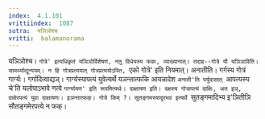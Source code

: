 ```yaml
---
index:  4.1.101
vrittiindex:  1087
sutra:  यञिञोश्च
vritti:  balamanorama 
---
```


यञिञोश्च। `गोत्रे' इत्यधिकृतं यञिञोर्विशेषणं, नतु विधेयस्य फकः, व्याख्यानात्। तदाह--गोत्रे यौ यञिञाविति। सामर्थ्याद्यून्ययम्। न हि गोत्रप्रत्ययात् गोत्रप्रत्ययोऽस्ति, `एको गोत्रे' इति नियमात्। अनातीति। गर्गस्य गोत्रं गार्ग्यः। गर्गादित्वाद्यञ्। गार्ग्यस्यापत्यं युवेत्यर्थे यञन्तात्फकि आयन्नादेश `अनाती'ति पर्युदासात् `आपत्यस्य चे'ति यलोपाऽभावे णत्वे `गार्ग्यायण' इति रूपमित्यर्थः। दाक्षायण इति। दक्षस्य गोत्रापत्यं दाक्षिः, अत इञ्, दाक्षेरपत्यं युवा दाक्षायणः। इञन्तात्फक्। गोत्रे किम् ?। सुतङ्गमस्यादूरभव इत्यर्थे `सुतङ्गमादिभ्य इ'ञितीञि सौतङ्गमेरपत्ये न फक्।

